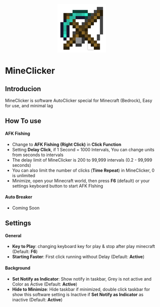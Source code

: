 <p align="center">
  <img src="MineClicker/Resources/Fishing_Rod.png">
</p>

# MineClicker

Introducion
-----
MineClicker is software AutoClicker special for Minecraft (Bedrock), Easy for use, and minimal lag

## How To use

#### AFK Fishing

- Change to **AFK Fishing (Right Click)** in **Click Function**
- Setting **Delay Click**, if 1 Second = 1000 Intervals, You can change units from seconds to intervals
- The delay limit of MineClicker is 200 to 99,999 intervals (0.2 - 99,999 seconds)
- You can also limit the number of clicks (**Time Repeat**) in MineClicker, 0 is unlimited
- Minimize, open your Minecraft world, then press **F6** (default) or your settings keyboard button to start AFK FIshing

#### Auto Breaker

- Coming Soon

## Settings

#### General

- **Key to Play**: changing keyboard key for play & stop after play minecraft (Default: **F6**)
- **Starting Faster**: First click running without Delay (Default: **Active**)

#### Background

- **Set Notify as Indicator**: Show notify in taskbar, Grey is not active and Color as Active (Default: **Active**)
- **Hide to Minimize**: Hide taskbar if minimized, double click taskbar for show this software setting is Inactive if **Set Notify as Indicator** as inactive (Default: **Active**)
